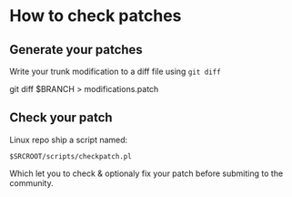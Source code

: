 # How to check patches

## Generate your patches

Write your trunk modification to a diff file
using `git diff`

git diff $BRANCH > modifications.patch

## Check your patch

Linux repo ship a script named:

`$SRCROOT/scripts/checkpatch.pl`

Which let you to check & optionaly fix your patch
before submiting to the community.
